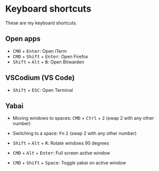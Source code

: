 # Keyboard shortcuts

These are my keyboard shortcuts.

## Open apps

- <kbd>CMD</kbd> + <kbd>Enter</kbd>: Open iTerm
- <kbd>CMD</kbd> + <kbd>Shift</kbd> + <kbd>Enter</kbd>: Open Firefox
- <kbd>Shift</kbd> + <kbd>Alt</kbd> + <kbd>B</kbd>: Open Bitwarden

## VSCodium (VS Code)

- <kbd>Shift</kbd> + <kbd>ESC</kbd>: Open Terminal

## Yabai

- Moving windows to spaces: <kbd>CMD</kbd> + <kbd>Ctrl</kbd> + <kbd>2</kbd> (swap 2 with any other number)
- Switching to a space: <kbd>Fn</kbd> <kbd>2</kbd> (swap 2 with any other number)

- <kbd>Shift</kbd> + <kbd>Alt</kbd> + <kbd>R</kbd>: Rotate windows 90 degrees
- <kbd>CMD</kbd> + <kbd>Alt</kbd> + <kbd>Enter</kbd>: Full screen active window
- <kbd>CMD</kbd> + <kbd>Shift</kbd> + <kbd>Space</kbd>: Toggle yabai on active window

